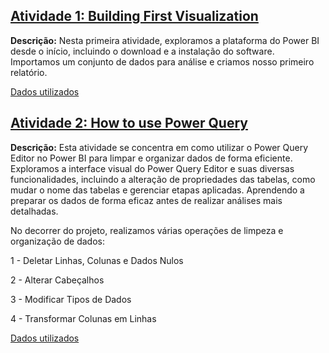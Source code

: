 ## [Atividade 1: Building First Visualization](https://github.com/Beckyyy07/Power-BI/blob/main/Microsoft%20Power%20BI%20for%20Beginners%20-%20%20Alex%20The%20Analyst/Building%20First%20Visualization%20-%20Apocalypse%20Food%20Prep.pbix)

**Descrição:** Nesta primeira atividade, exploramos a plataforma do Power BI desde o início, incluindo o download e a instalação do software. 
Importamos um conjunto de dados para análise e criamos nosso primeiro relatório. 

[Dados utilizados](https://github.com/Beckyyy07/Power-BI/blob/main/Microsoft%20Power%20BI%20for%20Beginners%20-%20%20Alex%20The%20Analyst/Apocolypse%20Food%20Prep.xlsx)

## [Atividade 2: How to use Power Query](https://github.com/Beckyyy07/Power-BI/blob/main/Microsoft%20Power%20BI%20for%20Beginners%20-%20%20Alex%20The%20Analyst/Power%20Query%20Editor%20Tutorial.pbix)

**Descrição:** Esta atividade se concentra em como utilizar o Power Query Editor no Power BI para limpar e organizar dados de forma eficiente. Exploramos a interface visual do Power Query Editor e suas diversas funcionalidades, incluindo a alteração de propriedades das tabelas, como mudar o nome das tabelas e gerenciar etapas aplicadas. Aprendendo a preparar os dados de forma eficaz antes de realizar análises mais detalhadas.

No decorrer do projeto, realizamos várias operações de limpeza e organização de dados:

1 - Deletar Linhas, Colunas e Dados Nulos

2 - Alterar Cabeçalhos

3 - Modificar Tipos de Dados

4 - Transformar Colunas em Linhas

[Dados utilizados](https://github.com/Beckyyy07/Power-BI/blob/main/Microsoft%20Power%20BI%20for%20Beginners%20-%20%20Alex%20The%20Analyst/Power%20Query%20Editor%20Tutorial%20-%20Apocolypse%20Food%20Prep.xlsx)
